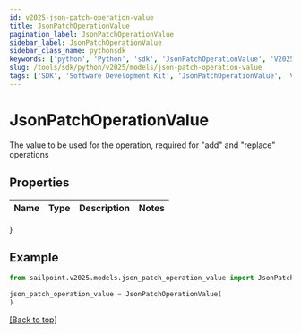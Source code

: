 ```yaml
---
id: v2025-json-patch-operation-value
title: JsonPatchOperationValue
pagination_label: JsonPatchOperationValue
sidebar_label: JsonPatchOperationValue
sidebar_class_name: pythonsdk
keywords: ['python', 'Python', 'sdk', 'JsonPatchOperationValue', 'V2025JsonPatchOperationValue'] 
slug: /tools/sdk/python/v2025/models/json-patch-operation-value
tags: ['SDK', 'Software Development Kit', 'JsonPatchOperationValue', 'V2025JsonPatchOperationValue']
---
```


# JsonPatchOperationValue

The value to be used for the operation, required for \"add\" and \"replace\" operations

## Properties

Name | Type | Description | Notes
------------ | ------------- | ------------- | -------------
}

## Example

```python
from sailpoint.v2025.models.json_patch_operation_value import JsonPatchOperationValue

json_patch_operation_value = JsonPatchOperationValue(
)

```
[[Back to top]](#) 

